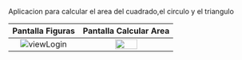 Aplicacion para calcular el area del cuadrado,el circulo y el triangulo


|                               Pantalla Figuras                              |                                   Pantalla Calcular Area                                   |
|:------------------------------------------------------------------------------:|:------------------------------------------------------------------------------:|
|  ![viewLogin](https://github.com/saulhervas/BonsaiZen-App/assets/136034899/dbc53b6d-5276-443d-a13f-95336ce6794a)  |  <img src="" style="height: 50%; width:50%;"/>  |
